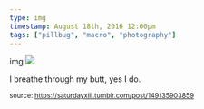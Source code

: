 ```yaml
---
type: img
timestamp: August 18th, 2016 12:00pm
tags: ["pillbug", "macro", "photography"]
---
```

img
<img src="https://saturdayxiii.github.io/media/149135903859.jpg"/>
                                                                                          
I breathe through my butt, yes I do.
 
                                    
                
                
                
                
                                
<small>source: https://saturdayxiii.tumblr.com/post/149135903859</small>